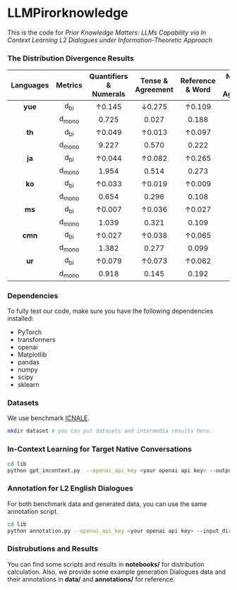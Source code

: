 # LLMPirorknowledge

This is the code for *Prior Knowledge Matters: LLMs Capability via In Context Learning L2 Dialogues under Information-Theoretic Approach*

### The Distribution Divergence Results

| Languages | Metrics  | Quantifiers & Numerals | Tense & Agreement | Reference & Word | Numbers & Agreement | Speech & Acts | Subject Verb Agreement | Modal Verbs & Expressions | Noun Verb Collocation |
| :----:  |:----:  | :----: |  :----:  | :----: | :----: |  :----:  | :----: | :----: |  :----:  |
| **yue**   | d<sub>bi<sub> | ↑0.145                 | ↓0.275           | ↑0.109          | ↑0.099             | ↑0.145     | ↑0.073               | ↑0.052                  | ↓0.066             |
|           |d<sub>mono<sub>| 0.725                  | 0.027            | 0.188           | 0.489              | 0.203      | 0.318                | 0.123                   | 0.029              |
| **th**    |  d<sub>bi<sub> | ↑0.049                 | ↑0.013           | ↑0.097          | ↑0.130             | ↑0.188     | ↑0.060               | ↑0.120                  | ↑0.121             |
|           | d<sub>mono<sub>| 9.227                  | 0.570            | 0.222           | 0.265              | 0.400      | 0.913                | 0.180                   | 0.190              |
| **ja**    |  d<sub>bi<sub> | ↑0.044                 | ↑0.082           | ↑0.265          | ↑0.190             | ↑0.212     | ↑0.087               | ↑0.053                  | ↑0.073             |
|           | d<sub>mono<sub>| 1.954                  | 0.514            | 0.273           | 0.330              | 0.520      | 0.874                | 0.452                   | 0.232              |
| **ko**    |  d<sub>bi<sub> | ↑0.033                 | ↑0.019           | ↑0.009          | ↑0.051             | ↑0.109     | ↑0.148               | ↓0.131                  | ↑0.183             |
|           |d<sub>mono<sub>| 0.654                  | 0.296            | 0.108           | 0.259              | 0.247      | 0.605                | 0.069                   | 0.295              |
| **ms**    | d<sub>bi<sub> | ↑0.007                 | ↑0.036           | ↑0.027          | ↑0.092             | ↑0.076     | ↑0.026               | ↑0.065                  | ↓0.096             |
|           | d<sub>mono<sub>| 1.039                  | 0.321            | 0.109           | 0.341              | 0.279      | 0.477                | 0.097                   | 0.080              |
| **cmn**   |  d<sub>bi<sub> | ↑0.027                 | ↑0.038           | ↑0.065          | ↑0.037             | ↑0.161     | ↑0.023               | ↑0.082                  | ↑0.059             |
|           | d<sub>mono<sub>| 1.382                  | 0.277            | 0.099           | 0.375              | 0.319      | 0.741                | 0.212                   | 0.108              |
| **ur**    |  d<sub>bi<sub> | ↑0.079                 | ↑0.073           | ↑0.062          | ↑0.050             | ↑0.043     | ↑0.046               | ↓0.126                  | ↑0.044             |
|           | d<sub>mono<sub>| 0.918                  | 0.145            | 0.192           | 0.282              | 0.158      | 0.386                | 0.115                   | 0.046              |

### Dependencies
To fully test our code, make sure you have the following dependencies installed:

* PyTorch
* transformers
* openai
* Matplotlib
* pandas
* numpy
* scipy
* sklearn

### Datasets
We use benchmark [ICNALE](https://language.sakura.ne.jp/icnale/).
```bash
mkdir dataset # you can put datasets and intermedia results here.
```

### In-Context Learning for Target Native Conversations
```bash
cd lib
python gpt_incontext.py  --openai_api_key <your openai api key> --output_dir <Path to the output directory>
```
### Annotation for L2 English Dialogues
For both benchmark data and generated data, you can use the same annotation script.
```bash
cd lib
python annotation.py --openai_api_key <your openai api key> --input_dir <Path to the input directory> --output_dir <Path to the output directory> --samples_dir <Path to the intermedia samples directory>
```

### Distrubutions and Results
You can find some scripts and results in **notebooks/** for distribution calculation. Also, we provide some example generation Dialogues data and their annotations in **data/** and **annotations/** for reference.


